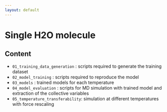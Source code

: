 ```yaml
---
layout: default
---
```


# Single H2O molecule


## Content

- `01_training_data_generation` : scripts required to generate the training dataset
- `02_model_training` : scripts required to reproduce the model
- `03_models` : trained models for each temperature
- `04_model_evaluation` : scripts for MD simulation with trained model and extraction of the collective variables
- `05_temperature_transferability`: simulation at different temperatures with force rescaling